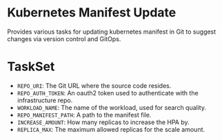 # Kubernetes Manifest Update
Provides various tasks for updating kubernetes manifest in Git to suggest changes via version control and GitOps.

# TaskSet
- `REPO_URI`: The Git URL where the source code resides.
- `REPO_AUTH_TOKEN`: An oauth2 token used to authenticate with the infrastructure repo.
- `WORKLOAD_NAME`: The name of the workload, used for search quality.
- `REPO_MANIFEST_PATH`: A path to the manifest file.
- `INCREASE_AMOUNT`: How many replicas to increase the HPA by.
- `REPLICA_MAX`: The maximum allowed replicas for the scale amount.